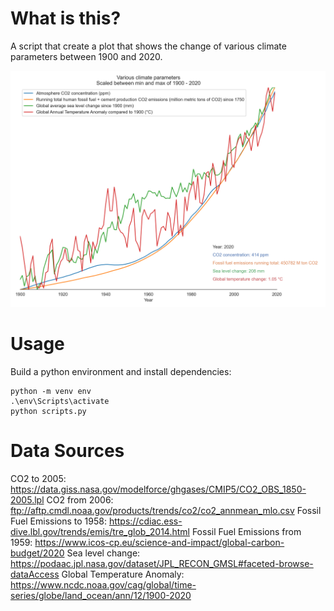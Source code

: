 # What is this?

A script that create a plot that shows the change of various climate parameters between 1900 and 2020.

![Image](climate_parameters.png)

# Usage

Build a python environment and install dependencies:

```
python -m venv env
.\env\Scripts\activate
python scripts.py
```

# Data Sources

CO2 to 2005: https://data.giss.nasa.gov/modelforce/ghgases/CMIP5/CO2_OBS_1850-2005.lpl
CO2 from 2006: ftp://aftp.cmdl.noaa.gov/products/trends/co2/co2_annmean_mlo.csv
Fossil Fuel Emissions to 1958: https://cdiac.ess-dive.lbl.gov/trends/emis/tre_glob_2014.html
Fossil Fuel Emissions from 1959: https://www.icos-cp.eu/science-and-impact/global-carbon-budget/2020
Sea level change: https://podaac.jpl.nasa.gov/dataset/JPL_RECON_GMSL#faceted-browse-dataAccess
Global Temperature Anomaly: https://www.ncdc.noaa.gov/cag/global/time-series/globe/land_ocean/ann/12/1900-2020